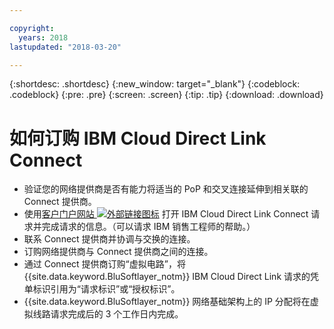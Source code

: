 ```yaml
---

copyright:
  years: 2018
lastupdated: "2018-03-20"

---
```


{:shortdesc: .shortdesc}
{:new_window: target="_blank"}
{:codeblock: .codeblock}
{:pre: .pre}
{:screen: .screen}
{:tip: .tip}
{:download: .download}

# 如何订购 IBM Cloud Direct Link Connect

 * 验证您的网络提供商是否有能力将适当的 PoP 和交叉连接延伸到相关联的 Connect 提供商。
 * 使用[客户门户网站 ![外部链接图标](../../icons/launch-glyph.svg "外部链接图标")](https://control.softlayer.com/) 打开 IBM Cloud Direct Link Connect 请求并完成请求的信息。（可以请求 IBM 销售工程师的帮助。） 
 * 联系 Connect 提供商并协调与交换的连接。
 * 订购网络提供商与 Connect 提供商之间的连接。
 * 通过 Connect 提供商订购“虚拟电路”，将 {{site.data.keyword.BluSoftlayer_notm}} IBM Cloud Direct Link 请求的凭单标识引用为“请求标识”或“授权标识”。
 * {{site.data.keyword.BluSoftlayer_notm}} 网络基础架构上的 IP 分配将在虚拟线路请求完成后的 3 个工作日内完成。
